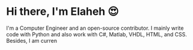 # Hi there, I'm Elaheh 😍
I'm a Computer Engineer and an open-source contributor. I mainly write code with Python and also work with C#, Matlab, VHDL, HTML, and CSS.
Besides, I am curren
